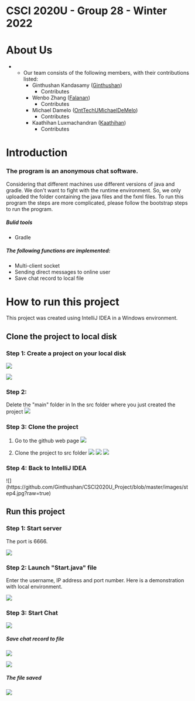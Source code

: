 # CSCI 2020U - Group 28 - Winter 2022



# About Us

- - Our team consists of the following members, with their contributions listed:
    - Ginthushan Kandasamy ([Ginthushan](https://github.com/Ginthushan))
      - Contributes
    - Wenbo Zhang ([Falanan](https://github.com/Falanan))
      - Contributes
    - Michael Damelo ([OntTechUMichaelDeMelo](https://github.com/OntTechUMichaelDeMelo))
      - Contributes
    - Kaathihan Luxmachandran ([Kaathihan](https://github.com/Kaathihan))
      - Contributes

# Introduction

<h3>The program is an anonymous chat software.</h3>

Considering that different machines use different versions of java and gradle. We don't want to fight with the runtime environment. So, we only uploaded the folder containing the java files and the fxml files. To run this program the steps are more complicated, please follow the bootstrap steps to run the program.

<h5> Bulid tools </h5>

- Gradle

<h5>The following functions are implemented:</h5>

- Multi-client socket
- Sending direct messages to online user
- Save chat record to local file



# How to run this project

This project was created using IntelliJ IDEA in a Windows environment.

<h2>Clone the project to local disk </h2>

<h3>Step 1: Create a project on your local disk </h3>

![](https://github.com/Ginthushan/CSCI2020U_Project/blob/master/images/step1M.png?raw=true)

![](https://github.com/Ginthushan/CSCI2020U_Project/blob/master/images/step1(2)M.png?raw=true)

<h3>Step 2: </h3>

Delete the "main" folder in In the src folder where you just created the project
![](https://github.com/Ginthushan/CSCI2020U_Project/blob/master/images/step2M.jpg?raw=true)

<h3>Step 3: Clone the project </h3>

1. Go to the github web page
![](https://github.com/Ginthushan/CSCI2020U_Project/blob/master/images/step3M.jpg?raw=true)

   

2. Clone the project to src folder
![](https://github.com/Ginthushan/CSCI2020U_Project/blob/master/images/step3(2)M.jpg?raw=true)
![](https://github.com/Ginthushan/CSCI2020U_Project/blob/master/images/step3(3)M.jpg?raw=true)
![](https://github.com/Ginthushan/CSCI2020U_Project/blob/master/images/step3(4)M.jpg?raw=true)

<h3>Step 4: Back to IntelliJ IDEA </h3>
![](https://github.com/Ginthushan/CSCI2020U_Project/blob/master/images/step4.jpg?raw=true)



<h2>Run this project </h2>

<h3>Step 1: Start server </h3>

The port is 6666.

![](https://github.com/Ginthushan/CSCI2020U_Project/blob/master/images/RunStep1.jpg?raw=true)

<h3>Step 2:  Launch "Start.java" file</h3>

Enter the username, IP address and port number. Here is a demonstration with local environment.

![](https://github.com/Ginthushan/CSCI2020U_Project/blob/master/images/RunStep2.jpg?raw=true)

<h3>Step 3: Start Chat </h3>

![](https://github.com/Ginthushan/CSCI2020U_Project/blob/master/images/RunStep3.jpg?raw=true)

<h5>Save chat record to file </h5>

![](https://github.com/Ginthushan/CSCI2020U_Project/blob/master/images/Savefile1M.jpg?raw=true)

![](https://github.com/Ginthushan/CSCI2020U_Project/blob/master/images/Savefile2M.jpg?raw=true)

<h5>The file saved </h5>

![](https://github.com/Ginthushan/CSCI2020U_Project/blob/master/images/Savefile3M.jpg?raw=true)

